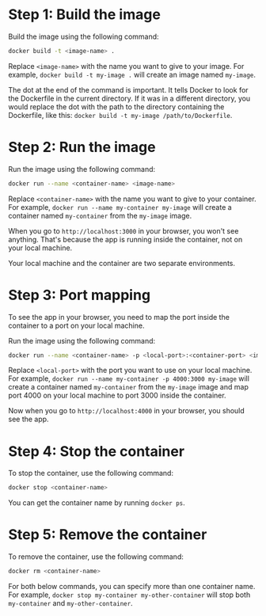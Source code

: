 # Step 1: Build the image

Build the image using the following command:

```bash
docker build -t <image-name> .
```

Replace `<image-name>` with the name you want to give to your image. For example, `docker build -t my-image .` will create an image named `my-image`.

The dot at the end of the command is important. It tells Docker to look for the Dockerfile in the current directory.
If it was in a different directory, you would replace the dot with the path to the directory containing the Dockerfile, like this: `docker build -t my-image /path/to/Dockerfile`.

# Step 2: Run the image

Run the image using the following command:

```bash
docker run --name <container-name> <image-name>
```

Replace `<container-name>` with the name you want to give to your container. For example, `docker run --name my-container my-image` will create a container named `my-container` from the `my-image` image.

When you go to `http://localhost:3000` in your browser, you won't see anything. That's because the app is running inside the container, not on your local machine.

Your local machine and the container are two separate environments.

# Step 3: Port mapping

To see the app in your browser, you need to map the port inside the container to a port on your local machine.

Run the image using the following command:

```bash
docker run --name <container-name> -p <local-port>:<container-port> <image-name>
```

Replace `<local-port>` with the port you want to use on your local machine. For example, `docker run --name my-container -p 4000:3000 my-image` will create a container named `my-container` from the `my-image` image and map port 4000 on your local machine to port 3000 inside the container.

Now when you go to `http://localhost:4000` in your browser, you should see the app.

# Step 4: Stop the container

To stop the container, use the following command:

```bash
docker stop <container-name>
```

You can get the container name by running `docker ps`.

# Step 5: Remove the container

To remove the container, use the following command:

```bash
docker rm <container-name>
```

For both below commands, you can specify more than one container name. For example, `docker stop my-container my-other-container` will stop both `my-container` and `my-other-container`.
